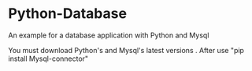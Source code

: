 # Python-Database
An example for a database application with Python and Mysql

You must download Python's and Mysql's latest versions .
After use "pip install Mysql-connector"
